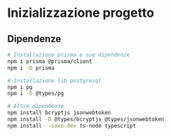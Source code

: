 # Inizializzazione progetto


## Dipendenze

```sh
# Installazione prisma e sue dipendenze
npm i prisma @prisma/client
npm i -D prisma

# Installazione lib postgresql
npm i pg
npm i -D @types/pg

# Altre dipendenze
npm install bcryptjs jsonwebtoken
npm install -D @types/bcryptjs @types/jsonwebtoken
npm install --save-dev ts-node typescript


```

